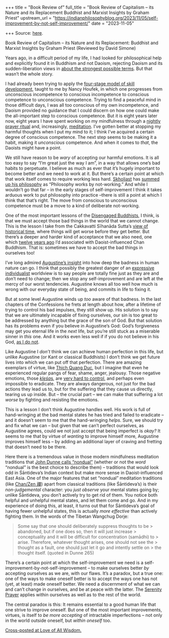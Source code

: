 +++
title = "Book Review of"
full_title = "Book Review of Capitalism – its Nature and its Replacement Buddhist and Marxist Insights by Graham Priest"
upstream_url = "https://indianphilosophyblog.org/2023/11/05/self-improvement-by-not-self-improvement/"
date = "2023-11-05"

+++
Source: [here](https://indianphilosophyblog.org/2023/11/05/self-improvement-by-not-self-improvement/).

Book Review of Capitalism – its Nature and its Replacement: Buddhist and Marxist Insights by Graham Priest (Reviewed by David Simone)

Years ago, in a difficult period of my life, I had looked for philosophical help and explicitly found it in Buddhism and not Daoism, rejecting Daoism and its sudden-liberation views in [about the strongest possible terms](loveofallwisdom.com/blog/2023/10/on-fing-daoism). But that wasn’t the whole story.

I had already been trying to apply the [four-stage model of skill development](http://loveofallwisdom.com/blog/2023/10/on-fing-daoism), taught to me by Nancy Houfek, in which one progresses from unconscious incompetence to conscious incompetence to conscious competence to unconscious competence. Trying to find a peaceful mind in those difficult days, I was all too conscious of my own incompetence, and Daoism provided no guidance that I could discern on how one could make the all-important step to conscious competence. But it is eight years later now, eight years I have spent working on my mindfulness through a [nightly prayer ritual](http://loveofallwisdom.com/blog/2015/06/my-buddhist-practices/) and, increasingly, [meditation](http://loveofallwisdom.com/blog/2016/01/of-mindfulness-meditation-buddhist-and-otherwise/). I’ve gotten better at stopping my harmful thoughts when I put my mind to it; I think I’ve acquired a certain degree of conscious competence. The next step seems to be making it a habit, making it *unconscious* competence. And when it comes to *that*, the Daoists might have a point.

We still have reason to be *wary* of accepting our harmful emotions. It is all too easy to say “I’m great just the way I am”, in a way that allows one’s bad habits to perpetuate. I believe as much as ever that it’s hugely important to become better and we need to work at it. But there’s a certain point at which that work itself comes to require working less hard. [Skholiast](http://speculumcriticum.blogspot.com/) has [summed up his philosophy](http://speculumcriticum.blogspot.com/2019/12/many-sentences-on-one-sentence-on-no.html) as “Philosophy works by not-working.” And while I wouldn’t go that far – in the early stages of self-improvement I think it takes arduous work to put philosophy into practice –there is still a point at which I think that that’s right. The move from conscious to unconscious competence must be a move to a kind of deliberate not-working.

One of the most important lessons of the [Disengaged Buddhists](https://blogs.dickinson.edu/buddhistethics/2019/11/17/disengaged-buddhism/), I think, is that we must accept those bad things in the world that we cannot change. This is the lesson I take from the Cakkavatti Sīhanāda Sutta’s [view of historical time](https://loveofallwisdom.com/blog/2018/08/the-psychological-case-for-disengaged-buddhism/), where things will get worse before they get better. But there’s a deeper and harder kind of acceptance that we also need, one which [twelve years ago]((https://loveofallwisdom.com/blog/2011/05/sudden-liberation-in-pessimism/)) I’d associated with Daoist-influenced Chan Buddhism. That is: sometimes we have to accept the bad things in ourselves too!

I’ve long admired [Augustine’s insight](https://loveofallwisdom.com/blog/2012/07/the-dark-side-of-human-nature/) into how deep the badness in human nature can go. I think that possibly the greatest danger of an [expressive individualist](https://loveofallwisdom.com/blog/2023/04/from-qualitative-individualism-to-expressive-individualism/) worldview is to say people are totally fine just as they are and don’t need to change; then we stop any self-improvement and are left at the mercy of our worst tendencies. Augustine knows all too well how much is wrong with our everyday state of being, and commits in life to fixing it.

But at some level Augustine winds up *too* aware of that badness. In the last chapters of the Confessions he frets at length about how, after a lifetime of trying to control his bad impulses, they still show up. His solution is to say that we are ultimately incapable of fixing ourselves, our sin is too great to be addressed by anything but the grace of the son of God. But that solution has its problems even if you believe in Augustine’s God: God’s forgiveness may get you eternal life in the *next* life, but you’re still stuck as a miserable sinner in *this* one. And it works even less well if if you do not believe in his God, [as I do not](https://loveofallwisdom.com/blog/2018/07/disbelieving-in-god-without-being-an-atheist/).

Like Augustine I *don’t* think we can achieve human perfection in this life, but unlike Augustine (or Kant or classical Buddhists) I don’t think we get future lives into which we can put off that perfection. There are amazing exemplars of virtue, like [Thich Quang Duc](https://loveofallwisdom.com/blog/2019/07/the-importance-of-being-thich-quang-duc/), but I imagine that even he experienced regular pangs of fear, shame, anger, jealousy. Those negative emotions, those [*kleśa*s](https://en.wikipedia.org/wiki/Kleshas_(Buddhism)), are [very hard to control](https://loveofallwisdom.com/blog/2020/10/when-virtue-is-not-in-our-control/), and perhaps even impossible to eradicate. They are always dangerous, not just for the bad actions they lead us to, but for the suffering that they cause us directly, tearing us up inside. But – the crucial part – we can make that suffering a lot *worse* by fighting and resisting the emotions.

This is a lesson I don’t think Augustine handles well. His work is full of hand-wringing at the bad mental states he has tried and failed to eradicate – and it doesn’t seem to me that the hand-wringing *helps*. Sure, we should try and fix what we can – but given that we can’t perfect ourselves, as Augustine agrees, could we not just accept that being imperfect is *okay?* It seems to me that by virtue of *wanting* to improve himself more, Augustine improves himself less – by adding an additional layer of craving and fretting that doesn’t need to be there.

Here there is a tremendous value in those modern mindfulness meditation traditions that [John Dunne calls “nondual”](https://loveofallwisdom.com/blog/2020/06/classical-and-nondual-mindfulness/) (whether or not the *word* “nondual” is the best choice to describe them) – traditions that would look odd in Śāntideva’s Indian context but make more sense in Daoist-influenced East Asia. One of the major features that set “nondual” meditation traditions (like [Chan/Zen 禪](https://plato.stanford.edu/entries/buddhism-chan/)) apart from classical traditions (like Śāntideva’s) is their *non-judgemental* character: you *just observe* your mental states going by; unlike Śāntideva, you don’t actively try to get rid of them. You notice both helpful and unhelpful mental states, and let them come and go. And in my experience of doing this, at least, it turns out that for Śāntideva’s goal of having fewer unhelpful states, this is actually *more effective* than actively fighting them. In the words of the Tibetan Wangchug Dorje:

> Some say that one should deliberately suppress thoughts to be > abandoned, but if one does so, then it will just increase > conceptuality and it will be difficult for concentration (samādhi) to > arise. Therefore, whatever thought arises, one should not see the > thought as a fault, one should just let it go and intently settle on > the thought itself. (quoted in Dunne 265)

There’s a certain point at which the self-improvement we need is a self-improvement-by-not-self-improvement – to make ourselves better *by* accepting ourselves as we are, with our flaws. It’s a paradox, but a true one: one of the ways to make oneself better is to accept the ways one has not (yet, at least) made oneself better. We need a discernment of what we can and can’t change in ourselves, and be at peace with the latter. The [Serenity Prayer](https://loveofallwisdom.com/blog/2019/10/the-wisdom-of-serenity/) applies within ourselves as well as to the rest of the world.

The central paradox is this: It remains essential to a good human life that one strive to improve oneself. But one of the most important improvements, virtues, is itself to *be more accepting* of intractable imperfections – not only in the world outside oneself, but *within oneself* too.

[Cross-posted at Love of All Wisdom.](http://loveofallwisdom.com/blog/2023/11/self-improvement-by-not-self-improvement)
